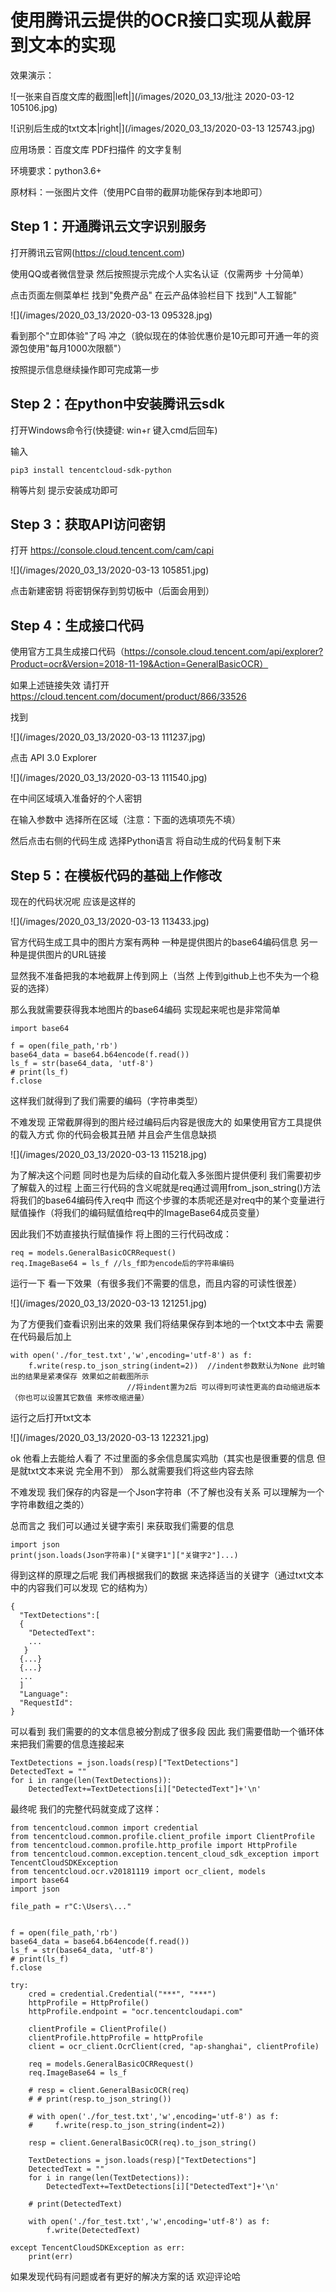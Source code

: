 # 使用腾讯云提供的OCR接口实现从截屏到文本的实现

效果演示：

![一张来自百度文库的截图|left|](/images/2020_03_13/批注 2020-03-12 105106.jpg)

![识别后生成的txt文本|right|](/images/2020_03_13/2020-03-13 125743.jpg)

应用场景：百度文库 PDF扫描件 的文字复制

环境要求：python3.6+

原材料：一张图片文件（使用PC自带的截屏功能保存到本地即可）

## Step 1：开通腾讯云文字识别服务

打开腾讯云官网(https://cloud.tencent.com) 

使用QQ或者微信登录 然后按照提示完成个人实名认证（仅需两步 十分简单）

点击页面左侧菜单栏 找到"免费产品" 在云产品体验栏目下 找到"人工智能"

![](/images/2020_03_13/2020-03-13 095328.jpg)

看到那个"立即体验"了吗 冲之（貌似现在的体验优惠价是10元即可开通一年的资源包使用"每月1000次限额"）

按照提示信息继续操作即可完成第一步

## Step 2：在python中安装腾讯云sdk

打开Windows命令行(快捷键: win+r 键入cmd后回车) 

输入 

```
pip3 install tencentcloud-sdk-python
```

稍等片刻 提示安装成功即可

## Step 3：获取API访问密钥

打开 https://console.cloud.tencent.com/cam/capi

![](/images/2020_03_13/2020-03-13 105851.jpg)

点击新建密钥 将密钥保存到剪切板中（后面会用到）

## Step 4：生成接口代码

使用官方工具生成接口代码（https://console.cloud.tencent.com/api/explorer?Product=ocr&Version=2018-11-19&Action=GeneralBasicOCR）

如果上述链接失效 请打开 https://cloud.tencent.com/document/product/866/33526

找到

![](/images/2020_03_13/2020-03-13 111237.jpg)

点击 API 3.0 Explorer

![](/images/2020_03_13/2020-03-13 111540.jpg)

在中间区域填入准备好的个人密钥

在输入参数中 选择所在区域（注意：下面的选填项先不填）

然后点击右侧的代码生成 选择Python语言 将自动生成的代码复制下来

## Step 5：在模板代码的基础上作修改

现在的代码状况呢 应该是这样的

![](/images/2020_03_13/2020-03-13 113433.jpg)

官方代码生成工具中的图片方案有两种 一种是提供图片的base64编码信息 另一种是提供图片的URL链接

显然我不准备把我的本地截屏上传到网上（当然 上传到github上也不失为一个稳妥的选择）

那么我就需要获得我本地图片的base64编码 实现起来呢也是非常简单

```
import base64

f = open(file_path,'rb')
base64_data = base64.b64encode(f.read())
ls_f = str(base64_data, 'utf-8')
# print(ls_f)
f.close
```

这样我们就得到了我们需要的编码（字符串类型）

不难发现 正常截屏得到的图片经过编码后内容是很庞大的 如果使用官方工具提供的载入方式 你的代码会极其丑陋 
并且会产生信息缺损

![](/images/2020_03_13/2020-03-13 115218.jpg)

为了解决这个问题 同时也是为后续的自动化载入多张图片提供便利 我们需要初步了解载入的过程 
上面三行代码的含义呢就是req通过调用from_json_string()方法将我们的base64编码传入req中
而这个步骤的本质呢还是对req中的某个变量进行赋值操作（将我们的编码赋值给req中的ImageBase64成员变量）

因此我们不妨直接执行赋值操作 将上图的三行代码改成：

```
req = models.GeneralBasicOCRRequest()
req.ImageBase64 = ls_f //ls_f即为encode后的字符串编码
```

运行一下 看一下效果（有很多我们不需要的信息，而且内容的可读性很差）

![](/images/2020_03_13/2020-03-13 121251.jpg)

为了方便我们查看识别出来的效果 我们将结果保存到本地的一个txt文本中去
需要在代码最后加上

```
with open('./for_test.txt','w',encoding='utf-8') as f:
    f.write(resp.to_json_string(indent=2))  //indent参数默认为None 此时输出的结果是紧凑保存 效果如之前截图所示
                          //将indent置为2后 可以得到可读性更高的自动缩进版本（你也可以设置其它数值 来修改缩进量）
```

运行之后打开txt文本

![](/images/2020_03_13/2020-03-13 122321.jpg)

ok 他看上去能给人看了 不过里面的多余信息属实鸡肋（其实也是很重要的信息 但是就txt文本来说 完全用不到） 那么就需要我们将这些内容去除

不难发现 我们保存的内容是一个Json字符串（不了解也没有关系 可以理解为一个字符串数组之类的）

总而言之 我们可以通过关键字索引 来获取我们需要的信息

```
import json
print(json.loads(Json字符串)["关键字1"]["关键字2"]...)
```

得到这样的原理之后呢 我们再根据我们的数据 来选择适当的关键字（通过txt文本中的内容我们可以发现 它的结构为）

```
{
  "TextDetections":[
  {
    "DetectedText":
    ...
   }
  {...}
  {...}
  ...
  ]
  "Language": 
  "RequestId": 
}
```

可以看到 我们需要的的文本信息被分割成了很多段 因此 我们需要借助一个循环体来把我们需要的信息连接起来

```
TextDetections = json.loads(resp)["TextDetections"]
DetectedText = ""
for i in range(len(TextDetections)):
    DetectedText+=TextDetections[i]["DetectedText"]+'\n'
```

最终呢 我们的完整代码就变成了这样：

```
from tencentcloud.common import credential
from tencentcloud.common.profile.client_profile import ClientProfile
from tencentcloud.common.profile.http_profile import HttpProfile
from tencentcloud.common.exception.tencent_cloud_sdk_exception import TencentCloudSDKException 
from tencentcloud.ocr.v20181119 import ocr_client, models 
import base64
import json

file_path = r"C:\Users\..."


f = open(file_path,'rb')
base64_data = base64.b64encode(f.read())
ls_f = str(base64_data, 'utf-8')
# print(ls_f)
f.close

try: 
    cred = credential.Credential("***", "***") 
    httpProfile = HttpProfile()
    httpProfile.endpoint = "ocr.tencentcloudapi.com"

    clientProfile = ClientProfile()
    clientProfile.httpProfile = httpProfile
    client = ocr_client.OcrClient(cred, "ap-shanghai", clientProfile) 

    req = models.GeneralBasicOCRRequest()
    req.ImageBase64 = ls_f 

    # resp = client.GeneralBasicOCR(req)
    # # print(resp.to_json_string())
    
    # with open('./for_test.txt','w',encoding='utf-8') as f:
    #     f.write(resp.to_json_string(indent=2))

    resp = client.GeneralBasicOCR(req).to_json_string()

    TextDetections = json.loads(resp)["TextDetections"]
    DetectedText = ""
    for i in range(len(TextDetections)):
        DetectedText+=TextDetections[i]["DetectedText"]+'\n'

    # print(DetectedText)

    with open('./for_test.txt','w',encoding='utf-8') as f:
        f.write(DetectedText)

except TencentCloudSDKException as err: 
    print(err) 
```

如果发现代码有问题或者有更好的解决方案的话 欢迎评论哈
